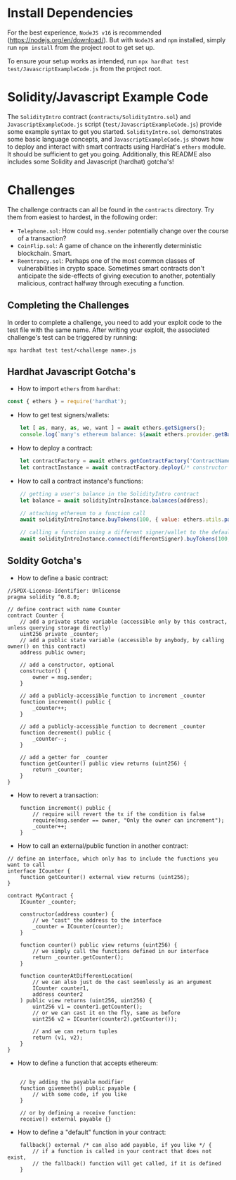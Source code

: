 # Install Dependencies

For the best experience, `NodeJS v16` is recommended (https://nodejs.org/en/download/). But with `NodeJS` and `npm` installed, simply run `npm install` from the project root to get set up.

To ensure your setup works as intended, run `npx hardhat test test/JavascriptExampleCode.js` from the project root.

# Solidity/Javascript Example Code

The `SolidityIntro` contract (`contracts/SolidityIntro.sol`) and `JavascriptExampleCode.js` script (`test/JavascriptExampleCode.js`) provide some example syntax to get you started. `SolidityIntro.sol` demonstrates some basic language concepts, and `JavascriptExampleCode.js` shows how to deploy and interact with smart contracts using HardHat's `ethers` module. It should be sufficient to get you going. Additionally, this README also includes some Solidity and Javascript (hardhat) gotcha's!

# Challenges

The challenge contracts can all be found in the `contracts` directory. Try them from easiest to hardest, in the following order:

* `Telephone.sol`: How could `msg.sender` potentially change over the course of a transaction?
* `CoinFlip.sol`: A game of chance on the inherently deterministic blockchain. Smart.
* `Reentrancy.sol`: Perhaps one of the most common classes of vulnerabilities in crypto space. Sometimes smart contracts don't anticipate the side-effects of giving execution to another, potentially malicious, contract halfway through executing a function.

## Completing the Challenges

In order to complete a challenge, you need to add your exploit code to the test file with the same name. After writing your exploit, the associated challenge's test can be triggered by running:

`npx hardhat test test/<challenge name>.js`

## Hardhat Javascript Gotcha's

* How to import `ethers` from `hardhat`:

```js
const { ethers } = require('hardhat');
```

* How to get test signers/wallets:

```js
    let [ as, many, as, we, want ] = await ethers.getSigners();
    console.log(`many's ethereum balance: ${await ethers.provider.getBalance(many.address)}`);
```

* How to deploy a contract:

```js
    let contractFactory = await ethers.getContractFactory('ContractName', defaultSigner);
    let contractInstance = await contractFactory.deploy(/* constructor arguments*/);
```

* How to call a contract instance's functions:

```js
    // getting a user's balance in the SolidityIntro contract
    let balance = await solidityIntroInstance.balances(address);

    // attaching ethereum to a function call
    await solidityIntroInstance.buyTokens(100, { value: ethers.utils.parseEther("50") });

    // calling a function using a different signer/wallet to the default
    await solidityIntroInstance.connect(differentSigner).buyTokens(100, { value: ethers.utils.parseEther("50") });
```

## Soldity Gotcha's

* How to define a basic contract:

```solidity
//SPDX-License-Identifier: Unlicense
pragma solidity ^0.8.0;

// define contract with name Counter
contract Counter {
    // add a private state variable (accessible only by this contract, unless querying storage directly)
    uint256 private _counter; 
    // add a public state variable (accessible by anybody, by calling owner() on this contract)
    address public owner;

    // add a constructor, optional
    constructor() {
        owner = msg.sender;
    }

    // add a publicly-accessible function to increment _counter
    function increment() public {
        _counter++;
    }

    // add a publicly-accessible function to decrement _counter
    function decrement() public {
        _counter--;
    }

    // add a getter for _counter
    function getCounter() public view returns (uint256) {
        return _counter;
    }
}
```

* How to revert a transaction:

```
    function increment() public {
        // require will revert the tx if the condition is false
        require(msg.sender == owner, "Only the owner can increment");
        _counter++;
    }
```

* How to call an external/public function in another contract:

```solidity
// define an interface, which only has to include the functions you want to call
interface ICounter {
    function getCounter() external view returns (uint256);
}

contract MyContract {
    ICounter _counter;

    constructor(address counter) {
        // we "cast" the address to the interface
        _counter = ICounter(counter);
    }

    function counter() public view returns (uint256) {
        // we simply call the functions defined in our interface
        return _counter.getCounter();
    }

    function counterAtDifferentLocation(
        // we can also just do the cast seemlessly as an argument
        ICounter counter1,
        address counter2
    ) public view returns (uint256, uint256) {
        uint256 v1 = counter1.getCounter();
        // or we can cast it on the fly, same as before
        uint256 v2 = ICounter(counter2).getCounter());

        // and we can return tuples
        return (v1, v2);
    }
}

```

* How to define a function that accepts ethereum:

```solidity

    // by adding the payable modifier
    function givemeeth() public payable {
        // with some code, if you like
    }

    // or by defining a receive function:
    receive() external payable {}
```

* How to define a "default" function in your contract:

```solidity
    fallback() external /* can also add payable, if you like */ {
        // if a function is called in your contract that does not exist,
        // the fallback() function will get called, if it is defined
    }
```
